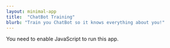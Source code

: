 ```yaml
---
layout: minimal-app
title:  "ChatBot Training"
blurb: "Train you ChatBot so it knows everything about you!"
---
```

      
<link rel="manifest" href="manifest.json"/>
	  
<script defer="defer" src="static/js/main.c7d0db98.js"></script>
	  
<link href="static/css/main.e6c13ad2.css" rel="stylesheet">
	  
<noscript>You need to enable JavaScript to run this app.</noscript>
	  
<div id="root"></div>
